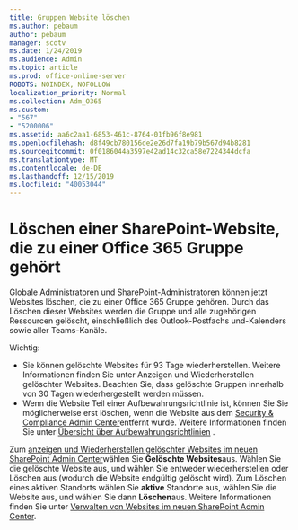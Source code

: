 ```yaml
---
title: Gruppen Website löschen
ms.author: pebaum
author: pebaum
manager: scotv
ms.date: 1/24/2019
ms.audience: Admin
ms.topic: article
ms.prod: office-online-server
ROBOTS: NOINDEX, NOFOLLOW
localization_priority: Normal
ms.collection: Adm_O365
ms.custom:
- "567"
- "5200006"
ms.assetid: aa6c2aa1-6853-461c-8764-01fb96f8e981
ms.openlocfilehash: d8f49cb780156de2e26d7fa19b79b567d94b8281
ms.sourcegitcommit: 0f0186044a3597e42ad14c32ca58e7224344dcfa
ms.translationtype: MT
ms.contentlocale: de-DE
ms.lasthandoff: 12/15/2019
ms.locfileid: "40053044"
---
```

# <a name="delete-a-sharepoint-site-that-belongs-to-an-office-365-group"></a>Löschen einer SharePoint-Website, die zu einer Office 365 Gruppe gehört

Globale Administratoren und SharePoint-Administratoren können jetzt Websites löschen, die zu einer Office 365 Gruppe gehören. Durch das Löschen dieser Websites werden die Gruppe und alle zugehörigen Ressourcen gelöscht, einschließlich des Outlook-Postfachs und-Kalenders sowie aller Teams-Kanäle.
  
Wichtig:

- Sie können gelöschte Websites für 93 Tage wiederherstellen. Weitere Informationen finden Sie unter Anzeigen und Wiederherstellen gelöschter Websites. Beachten Sie, dass gelöschte Gruppen innerhalb von 30 Tagen wiederhergestellt werden müssen.
- Wenn die Website Teil einer Aufbewahrungsrichtlinie ist, können Sie Sie möglicherweise erst löschen, wenn die Website aus dem [Security &amp; Compliance Admin Center](https://protection.office.com/?rfr=AdminCenter#/retention)entfernt wurde. Weitere Informationen finden Sie unter [Übersicht über Aufbewahrungsrichtlinien](https://docs.microsoft.com/office365/securitycompliance/retention-policies#content-in-onedrive-accounts-and-sharepoint-sites) .
  
Zum [anzeigen und Wiederherstellen gelöschter Websites im neuen SharePoint Admin Center](https://docs.microsoft.com/sharepoint/view-and-restore-deleted-sites-in-new-admin-center)wählen Sie **Gelöschte Websites**aus. Wählen Sie die gelöschte Website aus, und wählen Sie entweder wiederherstellen oder Löschen aus (wodurch die Website endgültig gelöscht wird). Zum Löschen eines aktiven Standorts wählen Sie **aktive** Standorte aus, wählen Sie die Website aus, und wählen Sie dann **Löschen**aus. Weitere Informationen finden Sie unter [Verwalten von Websites im neuen SharePoint Admin Center](https://docs.microsoft.com/sharepoint/manage-sites-in-new-admin-center).
  